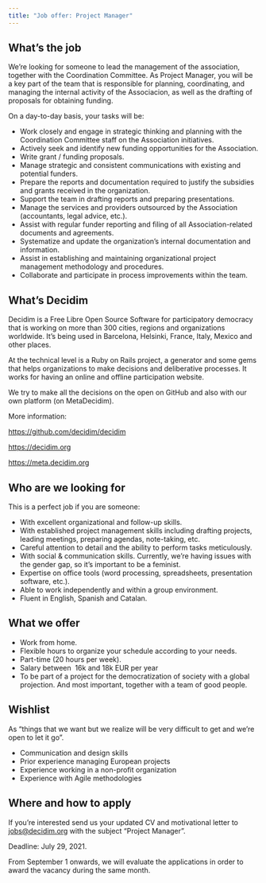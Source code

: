 ```yaml
---
title: "Job offer: Project Manager"
---
```

## What’s the job

We’re looking for someone to lead the management of the association, together with the Coordination Committee. As Project Manager, you will be a key part of the team that is responsible for planning, coordinating, and managing the internal activity of the Associacion, as well as the drafting of proposals for obtaining funding.

On a day-to-day basis, your tasks will be:

* Work closely and engage in strategic thinking and planning with the Coordination Committee staff on the Association initiatives.
* Actively seek and identify new funding opportunities for the Association.
* Write grant / funding proposals.
* Manage strategic and consistent communications with existing and potential funders.
* Prepare the reports and documentation required to justify the subsidies and grants received in the organization.
* Support the team in drafting reports and preparing presentations.
* Manage the services and providers outsourced by the Association (accountants, legal advice, etc.).
* Assist with regular funder reporting and filing of all Association-related documents and agreements.
* Systematize and update the organization’s internal documentation and information.
* Assist in establishing and maintaining organizational project management methodology and procedures.
* Collaborate and participate in process improvements within the team.

## What’s Decidim

Decidim is a Free Libre Open Source Software for participatory democracy that is working on more than 300 cities, regions and organizations worldwide. It’s being used in Barcelona, Helsinki, France, Italy, Mexico and other places.

At the technical level is a Ruby on Rails project, a generator and some gems that helps organizations to make decisions and deliberative processes. It works for having an online and offline participation website.

We try to make all the decisions on the open on GitHub and also with our own platform (on MetaDecidim).

More information:

<https://github.com/decidim/decidim>

<https://decidim.org>

<https://meta.decidim.org>

## Who are we looking for

This is a perfect job if you are someone:

* With excellent organizational and follow-up skills.
* With established project management skills including drafting projects, leading meetings, preparing agendas, note-taking, etc.
* Careful attention to detail and the ability to perform tasks meticulously.
* With social & communication skills. Currently, we’re having issues with the gender gap, so it’s important to be a feminist.
* Expertise on office tools (word processing, spreadsheets, presentation software, etc.).
* Able to work independently and within a group environment.
* Fluent in English, Spanish and Catalan.

## What we offer

* Work from home.
* Flexible hours to organize your schedule according to your needs.
* Part-time (20 hours per week).
* Salary between  16k and 18k EUR per year
* To be part of a project for the democratization of society with a global projection. And most important, together with a team of good people.

## Wishlist

As “things that we want but we realize will be very difficult to get and we’re open to let it go”.

* Communication and design skills
* Prior experience managing European projects
* Experience working in a non-profit organization
* Experience with Agile methodologies

## Where and how to apply

If you’re interested send us your updated CV and motivational letter to [jobs@decidim.org](mailto:jobs@decidim.org) with the subject “Project Manager”.  

Deadline: July 29, 2021.

From September 1 onwards, we will evaluate the applications in order to award the vacancy during the same month.